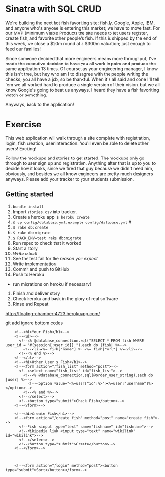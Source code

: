 # Sinatra with SQL CRUD

We're building the next hot fish favoriting site; fish.ly. Google, Apple, IBM, and anyone who's anyone is entering this market; we have to move fast. For our MVP (Minimum Viable Product) the site needs to let users register, create fish, and favorite other people's fish. If this is shipped by the end of this week, we close a $20m round at a $300m valuation; just enough to feed our families!

Since someone decided that more engineers means more throughput, I've made the executive decision to have you all work in pairs and produce the same application 13 times. Of course, as your engineering manager, I know this isn't true, but hey who am I to disagree with the people writing the checks; you all have a job, so be thankful. When it's all said and done I'll tell 'em we all worked hard to produce a single version of their vision, but we all know Google's going to beat us anyways. I heard they have a fish favoriting watch or something.

Anyways, back to the application!

# Exercise

This web application will walk through a site complete with registration, login, fish creation, user interaction. You'll even be able to delete other users! Exciting!

Follow the mockups and stories to get started. The mockups only go through to user sign up and registration. Anything after that is up to you to decide how it looks, since we fired that guy because we didn't need him, obviously, and besides we all know engineers are pretty much designers anyways. Please add your tracker to your students submission.

## Getting started

1. `bundle install`
1. Import `stories.csv` into tracker.
1. Create a heroku app. `$ heroku create`
1. `$ cp config/database.yml.example config/database.yml` #
1. `$ rake db:create`
1. `$ rake db:migrate`
1. `$ RACK_ENV=test rake db:migrate`
1. Run rspec to check that it worked
1. Start a story
1. *Write a test!*
1. See the test fail for the _reason you expect_
1. Write implementation
1. Commit and push to GitHub
1. Push to Heroku
  * run migrations on heroku if necessary!
1. Finish and deliver story
1. Check heroku and bask in the glory of real software
1. Rinse and Repeat

http://floating-chamber-4723.herokuapp.com/


git add ignore bottom codes

        <!--<h1>Your Fish</h1>-->
        <!--<ul>-->
          <!--<% @database_connection.sql("SELECT * FROM fish WHERE user_id = '#{session[:user_id]}'").each do |fish| %>-->
            <!--<li><%= fish["name"] %> <%= fish["url"] %></li>-->
          <!--<% end %>-->
        <!--</ul>-->
        <!--<h1>Other User's Fish</h1>-->
        <!--<form action="/fish_list" method="post">-->
          <!--<select name="fish_list" id="fish_list">-->
            <!--<% @database_connection.sql(@order_user_string).each do |user| %>-->
              <!--<option value="<%=user["id"]%>"><%=user["username"]%></option>-->
            <!--<% end %>-->
          <!--</select>-->
          <!--<button type="submit">Check Fish</button>-->
        <!--</form>-->

        <!--<h1>Create Fish</h1>-->
        <!--<form action="/create_fish" method="post" name="create_fish">-->
          <!--Fish <input type="text" name="fishname" id="fishname">-->
          <!--Wikipedia link <input type="text" name="wikilink" id="wikilink">-->
          <!--</select>-->
          <!--<button type="submit">Create</button>-->
        <!--</form>-->



        <!--<form action="/login" method="post"><button type="submit">Sort</button></form>-->